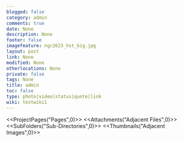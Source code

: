 ```yaml
---
blogged: false
category: admin
comments: true
date: None
description: None
footer: false
imagefeature: ngc2623_hst_big.jpg
layout: post
link: None
modified: None
otherlocations: None
private: false
tags: None
title: admin
toc: false
type: photo|video|status|quote|link
wiki: testwiki1
---
```

<!--summary-->



<<ProjectPages("Pages",0)>>
<<Attachments("Adjacent Files",0)>>
<<SubFolders("Sub-Directories",0)>>
<<Thumbnails("Adjacent Images",0)>>